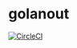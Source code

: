 # golanout

[![CircleCI](https://circleci.com/gh/recursivecurry/golanout.svg?style=shield)](https://circleci.com/gh/recursivecurry/golanout)
